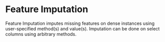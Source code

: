 # Feature Imputation

Feature Imputation imputes missing features on dense instances using
user-specified method(s) and value(s). Imputation can be done on select
columns using arbitrary methods. 

<!-- mkdocs
## Param

::: federatedml.param.feature_imputation_param
    rendering:
      heading_level: 3
      show_source: true
      show_root_heading: true
      show_root_toc_entry: false
      show_root_full_path: false
-->

<!-- mkdocs
## Examples

{% include-examples "feature_imputation" %}
-->
